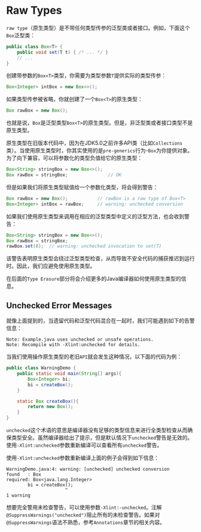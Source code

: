 # Raw Types

`raw type`（原生类型）是不带任何类型传参的泛型类或者接口。例如，下面这个`Box`泛型类：

```java
public class Box<T> {
    public void set(T t) { /* ... */ }
    // ...
}
```

创建带参数的`Box<T>`类型，你需要为类型参数`T`提供实际的类型传参：

```java
Box<Integer> intBox = new Box<>();
```

如果类型传参被省略，你就创建了一个`Box<T>`的原生类型：

```java
Box rawBox = new Box();
```

也就是说，`Box`是泛型类型`Box<T>`的原生类型。但是，非泛型类或者接口类型不是原生类型。

原生类型在旧版本代码中，因为在JDK5.0之前许多API类（比如`Collections`类）。当使用原生类型时，你其实使用的是`pre-generics`行为-`Box`为你提供对象。为了向下兼容，可以将参数化的类型负值给它的原生类型：

```java
Box<String> stringBox = new Box<>();
Box rawBox = stringBox;               // OK
```

但是如果我们将原生类型赋值给一个参数化类型，将会得到警告：

```java
Box rawBox = new Box();           // rawBox is a raw type of Box<T>
Box<Integer> intBox = rawBox;     // warning: unchecked conversion
```

如果我们使用原生类型来调用在相应的泛型类型中定义的泛型方法，也会收到警告：

```java
Box<String> stringBox = new Box<>();
Box rawBox = stringBox;
rawBox.set(8);  // warning: unchecked invocation to set(T)
```

该警告表明原生类型会绕过泛型类型检查，从而导致不安全代码的捕获推迟到运行时。因此，我们应避免使用原生类型。

在后面的`Type Erasure`部分将会介绍更多的Java编译器如何使用原生类型的信息。

## Unchecked Error Messages

就像上面提到的，当遗留代码和泛型代码混合在一起时，我们可能遇到如下的告警信息：

```text
Note: Example.java uses unchecked or unsafe operations.
Note: Recompile with -Xlint:unchecked for details.
```

当我们使用操作原生类型的老旧`API`就会发生这种情况，以下面的代码为例：

```java
public class WarningDemo {
    public static void main(String[] args){
        Box<Integer> bi;
        bi = createBox();
    }

    static Box createBox(){
        return new Box();
    }
}
```

`unchecked`这个术语的意思是编译器没有足够的类型信息来进行全类型检查从而确保类型安全。虽然编译器给出了提示，但是默认情况下`unchecked`警告是无效的。使用`-Xlint:unchecked`参数重新编译可以查看所有`unchecked`警告。

使用`-Xlint:unchecked`参数重新编译上面的例子会得到如下信息：

```text
WarningDemo.java:4: warning: [unchecked] unchecked conversion
found   : Box
required: Box<java.lang.Integer>
        bi = createBox();
                      ^
1 warning
```

想要完全警用未检查警告，可以使用参数`-Xlint:-unchecked`。注解`@SuppressWarnings("unchecked")`阻止所有的未检查警告。如果对`@SuppressWarnings`语法不熟悉，参考`Annotations`章节的相关内容。

